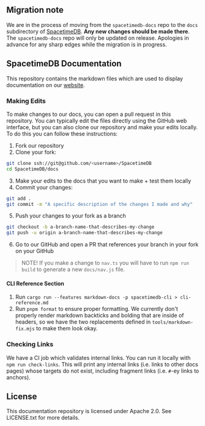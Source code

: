 ## Migration note

We are in the process of moving from the `spacetimedb-docs` repo to the `docs` subdirectory of [SpacetimeDB](https://github.com/clockworklabs/SpacetimeDB). **Any new changes should be made there**. The `spacetimedb-docs` repo will only be updated on release. Apologies in advance for any sharp edges while the migration is in progress.

## SpacetimeDB Documentation

This repository contains the markdown files which are used to display documentation on our [website](https://spacetimedb.com/docs).

### Making Edits

To make changes to our docs, you can open a pull request in this repository. You can typically edit the files directly using the GitHub web interface, but you can also clone our repository and make your edits locally. To do this you can follow these instructions:

1. Fork our repository
2. Clone your fork:

```bash
git clone ssh://git@github.com/<username>/SpacetimeDB
cd SpacetimeDB/docs
```

3. Make your edits to the docs that you want to make + test them locally
4. Commit your changes:

```bash
git add .
git commit -m "A specific description of the changes I made and why"
```

5. Push your changes to your fork as a branch

```bash
git checkout -b a-branch-name-that-describes-my-change
git push -u origin a-branch-name-that-describes-my-change
```

6. Go to our GitHub and open a PR that references your branch in your fork on your GitHub

> NOTE! If you make a change to `nav.ts` you will have to run `npm run build` to generate a new `docs/nav.js` file.

#### CLI Reference Section

1. Run `cargo run --features markdown-docs -p spacetimedb-cli > cli-reference.md`
2. Run `pnpm format` to ensure proper formatting. We currently don't properly render markdown backticks and bolding that are inside of headers, so we have the two replacements defined in `tools/markdown-fix.mjs` to make them look okay.


### Checking Links

We have a CI job which validates internal links. You can run it locally with `npm run check-links`. This will print any internal links (i.e. links to other docs pages) whose targets do not exist, including fragment links (i.e. `#`-ey links to anchors).

## License

This documentation repository is licensed under Apache 2.0. See LICENSE.txt for more details.
